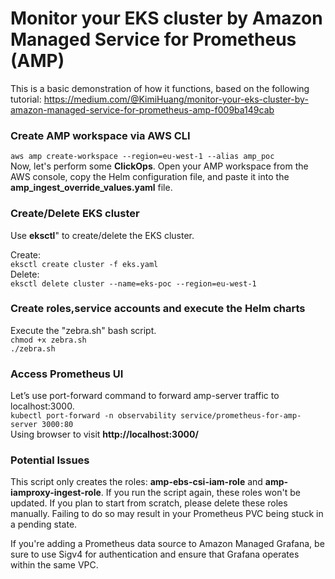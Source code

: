# Monitor your EKS cluster by Amazon Managed Service for Prometheus (AMP) # 
This is a basic demonstration of how it functions, based on the following tutorial:
https://medium.com/@KimiHuang/monitor-your-eks-cluster-by-amazon-managed-service-for-prometheus-amp-f009ba149cab

### Create AMP workspace via AWS CLI ### 
```aws amp create-workspace --region=eu-west-1 --alias amp_poc```   
Now, let's perform some **ClickOps**. Open your AMP workspace from the AWS console, copy the Helm configuration file, and paste it into the **amp_ingest_override_values.yaml** file.

### Create/Delete EKS cluster ###
Use **eksctl**" to create/delete the EKS cluster.

Create:   
```eksctl create cluster -f eks.yaml```   
Delete:   
```eksctl delete cluster --name=eks-poc --region=eu-west-1```

### Create roles,service accounts and execute the Helm charts ###   

Execute the "zebra.sh" bash script.   
```chmod +x zebra.sh```   
```./zebra.sh```

### Access Prometheus UI ###
Let’s use port-forward command to forward amp-server traffic to localhost:3000.   
```kubectl port-forward -n observability service/prometheus-for-amp-server 3000:80```   
Using browser to visit **http://localhost:3000/**


### Potential Issues ###   
This script only creates the roles: **amp-ebs-csi-iam-role** and **amp-iamproxy-ingest-role**. If you run the script again, these roles won't be updated. If you plan to start from scratch, please delete these roles manually. Failing to do so may result in your Prometheus PVC being stuck in a pending state.   

If you're adding a Prometheus data source to Amazon Managed Grafana, be sure to use Sigv4 for authentication and ensure that Grafana operates within the same VPC.   
